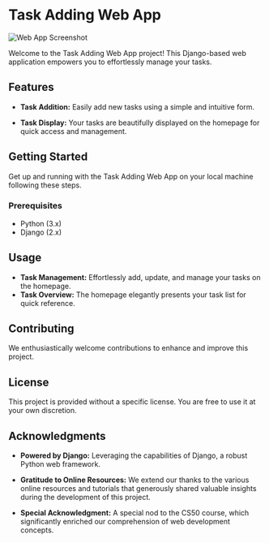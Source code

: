 # Task Adding Web App

![Web App Screenshot](screenshot.png)

Welcome to the Task Adding Web App project! This Django-based web application empowers you to effortlessly manage your tasks.

## Features

- **Task Addition:** Easily add new tasks using a simple and intuitive form.

- **Task Display:** Your tasks are beautifully displayed on the homepage for quick access and management.

## Getting Started

Get up and running with the Task Adding Web App on your local machine following these steps.

### Prerequisites

- Python (3.x)
- Django (2.x)
  
## Usage

- **Task Management:** Effortlessly add, update, and manage your tasks on the homepage.
- **Task Overview:** The homepage elegantly presents your task list for quick reference.

## Contributing

We enthusiastically welcome contributions to enhance and improve this project.


## License

This project is provided without a specific license. You are free to use it at your own discretion.

## Acknowledgments

- **Powered by Django:** Leveraging the capabilities of Django, a robust Python web framework.

- **Gratitude to Online Resources:** We extend our thanks to the various online resources and tutorials that generously shared valuable insights during the development of this project.

- **Special Acknowledgment:** A special nod to the CS50 course, which significantly enriched our comprehension of web development concepts.

